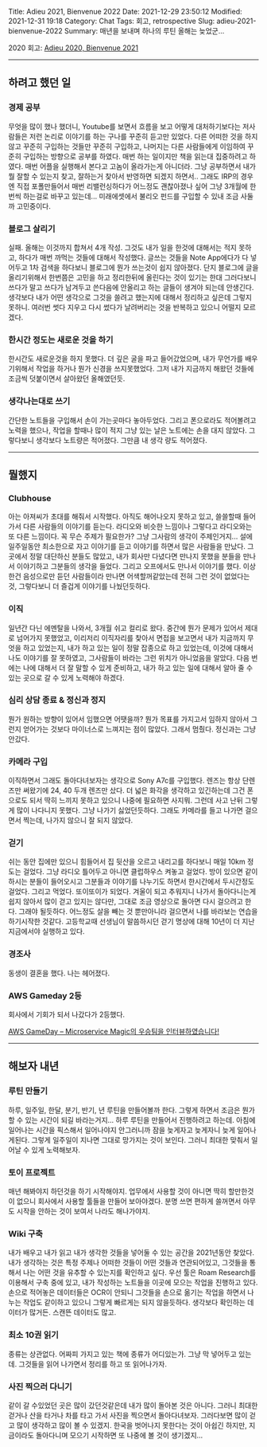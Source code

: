 Title: Adieu 2021, Bienvenue 2022
Date: 2021-12-29 23:50:12
Modified: 2021-12-31 19:18
Category: Chat
Tags: 회고, retrospective
Slug: adieu-2021-bienvenue-2022
Summary: 매년을 보내며 하나의 루틴 올해는 늦었군...


2020 회고: [Adieu 2020, Bienvenue 2021](https://ujuc.github.io/2020/12/27/adieu2020bienvenue2021/)

---

## 하려고 했던 일

### 경제 공부

무엇을 많이 했나 했더니, Youtube를 보면서 흐름을 보고 어떻게 대처하기보다는 저사람들은 저런 논리로 이야기를 하는 구나를 꾸준히 듣고만 있었다. 다른 어떠한 것을 하지 않고 꾸준히 구입하는 것들만 꾸준히 구입하고, 나머지는 다른 사람들에게 이임하여 꾸준히 구입하는 방향으로 공부를 하였다.
매번 하는 일이지만 책을 읽는대 집중하려고 하였다. 매번 어플을 실행해서 본다고 고놈이 올라가는게 아니더라. 그냥 공부하면서 내가 뭘 잘할 수 있는지 찾고, 잘하는거 찾아서 반영하면 되겠지 하면서..
그래도 IRP의 경우엔 직접 포폴만들어서 매번 리밸런싱하다가 어느정도 괜찮아졌나 싶어 그냥 3개월에 한번씩 하는걸로 바꾸고 있는데... 미래에셋에서 불리오 펀드를 구입할 수 있내 조금 사둘까 고민중이다.

### 블로그 살리기

실패. 올해는 이것까지 합쳐서 4개 작성. 그것도 내가 일을 한것에 대해서는 적지 못하고, 하다가 매번 까먹는 것들에 대해서 작성했다. 글쓰는 것들을 Note App에다가 다 넣어두고 1차 검색을 하다보니 블로그에 뭔가 쓰는것이 쉽지 않아졌다.
단지 블로그에 글을 올리기위해서 한번쯤은 고민을 하고 정리한뒤에 올린다는 것이 있기는 한대 그러다보니 쓰다가 말고 쓰다가 남겨두고 쓴다음에 안올리고 하는 글들이 생겨야 되는데 안생긴다. 생각보다 내가 어떤 생각으로 그것을 쓸려고 했는지에 대해서 정리하고 싶은데 그렇지 못하니. 여러번 썻다 지우고 다시 썼다가 날려버리는 것을 반복하고 있으니 어떨지 모르겠다.

### 한시간 정도는 새로운 것을 하기

한시간도 새로운것을 하지 못했다. 더 깊은 굴을 파고 들어갔었으며, 내가 무언가를 배우기위해서 작업을 하거나 뭔가 신경을 쓰지못했었다. 그저 내가 지금까지 해왔던 것들에 조금씩 덧붙이면서 살아왔던 올해였던듯.

### 생각나는대로 쓰기

간단한 노트들을 구입해서 손이 가는곳마다 놓아두었다. 그리고 폰으로라도 적어볼려고 노력을 했으나, 작업을 할때나 많이 적지 그냥 있는 날은 노트에는 손을 대지 않았다. 그렇다보니 생각보다 노트량은 적어졌다. 그만큼 내 생각 량도 적어졌다.

---

## 뭘했지

### Clubhouse

아는 아져씨가 초대를 해줘서 시작했다. 아직도 해어나오지 못하고 있고, 쓸쓸할때 들어가서 다른 사람들의 이야기를 듣는다. 라디오와 비슷한 느낌이나 그렇다고 라디오와는 또 다른 느낌이다. 꼭 무슨 주제가 필요한가? 그냥 그사람의 생각이 주제인거지...
설에 일주일동안 최소한으로 자고 이야기를 듣고 이야기를 하면서 많은 사람들을 만났다. 그곳에서 정말 대단하신 분들도 많았고, 내가 회사만 다녔다면 만나지 못했을 분들을 만나서 이야기하고 그분들의 생각을 들었다. 그리고 오프에서도 만나서 이야기를 했다.
이상한건 음성으로만 듣던 사람들이라 만나면 어색할꺼같았는데 전혀 그런 것이 없었다는 것, 그렇다보니 더 즐겁게 이야기를 나눴던듯하다.

### 이직

일년간 다닌 에멘탈을 나와서, 3개월 쉬고 컬리로 왔다.
중간에 뭔가 문제가 있어서 제대로 넘어가지 못했었고, 이리저리 이직자리를 찾아서 면접을 보고면서 내가 지금까지 무엇을 하고 있었는지, 내가 하고 있는 일이 정말 잡종으로 하고 있었는데, 이것에 대해서 나도 이야기를 잘 못하였고, 그사람들이 바라는 그런 위치가 아니었음을 알았다. 다음 번에는 나에 대해서 더 잘 말할 수 있게 준비하고, 내가 하고 있는 일에 대해서 알아 줄 수 있는 곳으로 갈 수 있게 노력해야 하겠다.

### 심리 상담 종료 & 정신과 정지

뭔가 원하는 방향이 있어서 임했으면 어땟을까? 뭔가 목표를 가지고서 임하지 않아서 그런지 얻어가는 것보다 마이너스로 느껴지는 점이 많았다. 그래서 멈췄다.
정신과는 그냥 안갔다.

### 카메라 구입

이직하면서 그래도 돌아다녀보자는 생각으로 Sony A7c를 구입했다. 렌즈는 항상 단렌즈만 써왔기에 24, 40 두개 렌즈만 샀다. 더 넓은 화각을 생각하고 있긴하는데 그건 폰으로도 되서 딱히 느끼지 못하고 있으니 나중에 필요하면 사지뭐.
그런데 사고 난뒤 그렇게 많이 나다니지 못했다. 그냥 나가기 싫었던듯하다. 그래도 카메라를 들고 나가면 걸으면서 찍는데, 나가지 않으니 잘 되지 않았다.

### 걷기

쉬는 동안 집에만 있으니 힘들어서 집 뒷산을 오르고 내리고를 하다보니 매일 10km 정도는 걸었다. 그냥 라디오 틀어두고 아니면 클럽하우스 켜놓고 걸었다. 방이 있으면 같이 하시는 분들이 들어오시고 그분들과 이야기를 나누기도 하면서 한시간에서 두시간정도 걸었다. 그리고 먹었다. 또이또이가 되었다.
겨울이 되고 추워지니 나가서 돌아다니는게 쉽지 않아서 많이 걷고 있지는 않다만, 그대로 조금 영상으로 돌아면 다시 걸으려고 한다. 그래야 될듯하다. 어느정도 살을 빼는 것 뿐만아니라 걸으면서 나를 바라보는 연습을 하기시작한 것같다. 고등학교때 선생님이 말씀하시던 걷기 명상에 대해 10년이 더 지난 지금에서야 실행하고 있다.

### 경조사

동생이 결혼을 했다.
나는 헤어졌다.

### AWS Gameday 2등

회사에서 기회가 되서 나갔다가 2등했다.

[AWS GameDay – Microservice Magic의 우승팀을 인터뷰하였습니다!](https://aws.amazon.com/ko/blogs/korea/aws-gameday-microservice-magic-interview/)

---

## 해보자 내년

### 루틴 만들기

하루, 일주일, 한달, 분기, 반기, 년 루틴을 만들어볼까 한다. 그렇게 하면서 조금은 뭔가 할 수 있는 시간이 되길 바라는거지...
하루 루틴을 만들어서 진행하려고 하는데. 아침에 일어나는 시간을 픽스해서 일어나야지 안그러니까 잠을 늦게자고 늦게자니 늦게 일어나게된다. 그렇게 일주일이 지나면 그대로 망가지는 것이 보인다. 그러니 최대한 맞춰서 일어날 수 있게 노력해보자.

### 토이 프로젝트

매년 해봐야지 하던것을 하기 시작해야지. 업무에서 사용할 것이 아니면 딱히 할만한것이 없으니 회사에서 사용할 툴들을 만들어 보아야겠다. 분명 쓰면 편하게 쓸꺼면서 아무도 시작을 안하는 것이 보여서 나라도 해나가야지.

### Wiki 구축

내가 배우고 내가 읽고 내가 생각한 것들을 넣어둘 수 있는 공간을 2021년동안 찾았다. 내가 생각하는 것은 특정 주제나 어떠한 것들이 어떤 것들과 연관되어있고, 그것들을 통해서 나는 어떤 것을 유추할 수 있는지를 확인하고 싶다.
우선 툴은 Roam Research를 이용해서 구축 중에 있고, 내가 작성하는 노트들을 이곳에 모으는 작업을 진행하고 있다. 손으로 적어놓은 데이터들은 OCR이 안되니 그것들을 손으로 옮기는 작업을 하면서 나누는 작업도 같이하고 있으니 그렇게 빠르게는 되지 않을듯하다. 생각보다 확인하는 데이터가 많거든. 스캔뜬 데이터도 많고.

### 최소 10권 읽기

종류는 상관없다. 어짜피 가지고 있는 책에 종류가 어디있는가. 그냥 막 넣어두고 있는데. 그것들을 읽어 나가면서 정리를 하고 또 읽어나가자.

### 사진 찍으러 다니기

같이 갈 수있었던 곳은 많이 갔던것같은데 내가 많이 돌아본 것은 아니다. 그러니 최대한 걷거나 산을 타거나 차를 타고 가서 사진을 찍으면서 돌아다녀보자. 그러다보면 많이 걷고 많이 생각하고 많이 볼 수 있겠지.
한국을 벗어나지 못한다는 것이 아쉽긴 하지만, 지금이라도 돌아다니며 모으기 시작하면 또 나중에 볼 것이 생기겠지...
